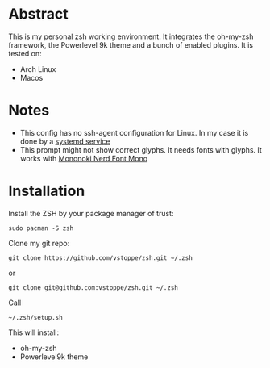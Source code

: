 # Abstract

This is my personal zsh working environment. It integrates the oh-my-zsh framework, the Powerlevel 9k theme and a bunch of enabled plugins. It is tested on:

- Arch Linux
- Macos

# Notes

- This config has no ssh-agent configuration for Linux. In my case it is done by a [systemd service](https://wiki.archlinux.org/index.php/SSH_keys#Start_ssh-agent_with_systemd_user)
- This prompt might not show correct glyphs. It needs fonts with glyphs. It works with [Mononoki Nerd Font Mono](https://github.com/ryanoasis/nerd-fonts/tree/master/patched-fonts/Mononoki)

# Installation

Install the ZSH by your package manager of trust:

  ``sudo pacman -S zsh``

Clone my git repo:

`git clone https://github.com/vstoppe/zsh.git ~/.zsh`

or

`git clone git@github.com:vstoppe/zsh.git ~/.zsh`

Call

`~/.zsh/setup.sh`

This will install:

- oh-my-zsh
- Powerlevel9k theme
